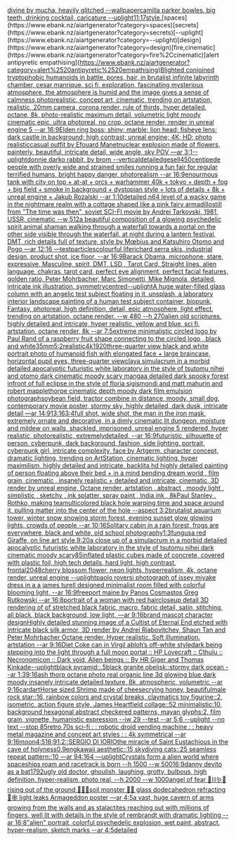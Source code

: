 [divine by mucha, heavily glitched --wallpaper](https://www.ebank.nz/aiartgenerator?category=divine%2520by%2520mucha%2C%2520heavily%2520glitched%2520--wallpaper)[camilla parker bowles, big teeth, drinking cocktail, caricature --uplight](https://www.ebank.nz/aiartgenerator?category=camilla%2520parker%2520bowles%2C%2520big%2520teeth%2C%2520drinking%2520cocktail%2C%2520caricature%2520--uplight)[11:17](https://www.ebank.nz/aiartgenerator?category=11%3A17)[style.](https://www.ebank.nz/aiartgenerator?category=style.)[spaces](https://www.ebank.nz/aiartgenerator?category=spaces)[secrets](https://www.ebank.nz/aiartgenerator?category=secrets)[--uplight](https://www.ebank.nz/aiartgenerator?category=--uplight)[design](https://www.ebank.nz/aiartgenerator?category=design)[fire,cinematic](https://www.ebank.nz/aiartgenerator?category=fire%2Ccinematic)[alert antipyretic empathising](https://www.ebank.nz/aiartgenerator?category=alert%2520antipyretic%2520empathising)[Blighted conjoined tryptophobic humanoids in battle, pores, hair, in brutalist infinite labyrinth chamber, cesar manrique, sci fi, exploration, fascinating mysterious atmosphere, the atmosphere is humid and the image gives a sense of calmness,photorealistic, concept art, cinematic, trending on artstation, realistic, 20mm camera, corona render, rule of thirds, hyper detailed, octane, 8k, photo-realistic maximum detail, volumetric light moody cinematic epic, ultra photoreal, no crop,  octane render, render in unreal engine 5 --ar 16:9](https://www.ebank.nz/aiartgenerator?category=Blighted%2520conjoined%2520tryptophobic%2520humanoids%2520in%2520battle%2C%2520pores%2C%2520hair%2C%2520in%2520brutalist%2520infinite%2520labyrinth%2520chamber%2C%2520cesar%2520manrique%2C%2520sci%2520fi%2C%2520exploration%2C%2520fascinating%2520mysterious%2520atmosphere%2C%2520the%2520atmosphere%2520is%2520humid%2520and%2520the%2520image%2520gives%2520a%2520sense%2520of%2520calmness%2Cphotorealistic%2C%2520concept%2520art%2C%2520cinematic%2C%2520trending%2520on%2520artstation%2C%2520realistic%2C%252020mm%2520camera%2C%2520corona%2520render%2C%2520rule%2520of%2520thirds%2C%2520hyper%2520detailed%2C%2520octane%2C%25208k%2C%2520photo-realistic%2520maximum%2520detail%2C%2520volumetric%2520light%2520moody%2520cinematic%2520epic%2C%2520ultra%2520photoreal%2C%2520no%2520crop%2C%2520%2520octane%2520render%2C%2520render%2520in%2520unreal%2520engine%25205%2520--ar%252016%3A9)[Elden ring boss; shiny; marble; lion head; fisheye lens; dark castle in background; high contrast; unreal engine; 4K; HD; photo realistic](https://www.ebank.nz/aiartgenerator?category=Elden%2520ring%2520boss%3B%2520shiny%3B%2520marble%3B%2520lion%2520head%3B%2520fisheye%2520lens%3B%2520dark%2520castle%2520in%2520background%3B%2520high%2520contrast%3B%2520unreal%2520engine%3B%25204K%3B%2520HD%3B%2520photo%2520realistic)[casual outfit by Efouard Manet](https://www.ebank.nz/aiartgenerator?category=casual%2520outfit%2520by%2520Efouard%2520Manet)[nuclear explosion made of flowers, painterly, beautiful, intricate detail, wide angle, sky POV —ar 3:1](https://www.ebank.nz/aiartgenerator?category=nuclear%2520explosion%2520made%2520of%2520flowers%2C%2520painterly%2C%2520beautiful%2C%2520intricate%2520detail%2C%2520wide%2520angle%2C%2520sky%2520POV%2520%E2%80%94ar%25203%3A1)[--uplight](https://www.ebank.nz/aiartgenerator?category=--uplight)[donnie darko rabbit, by brom --vertical](https://www.ebank.nz/aiartgenerator?category=donnie%2520darko%2520rabbit%2C%2520by%2520brom%2520--vertical)[detailed](https://www.ebank.nz/aiartgenerator?category=detailed)[gesell](https://www.ebank.nz/aiartgenerator?category=gesell)[450](https://www.ebank.nz/aiartgenerator?category=450)[centipede people with overly wide and strained smiles running a fun fair for regular terrified humans, bright happy danger, photorealism --ar 16:9](https://www.ebank.nz/aiartgenerator?category=centipede%2520people%2520with%2520overly%2520wide%2520and%2520strained%2520smiles%2520running%2520a%2520fun%2520fair%2520for%2520regular%2520terrified%2520humans%2C%2520bright%2520happy%2520danger%2C%2520photorealism%2520--ar%252016%3A9)[enourmous tank with city on top + at-at + orcs + warhammer 40k + tokyo + depth + fog + big field + smoke in background + dystopian style + lots of details + 8k + unreal engine + Jakub Rozalski --ar 1:10](https://www.ebank.nz/aiartgenerator?category=enourmous%2520tank%2520with%2520city%2520on%2520top%2520%2B%2520at-at%2520%2B%2520orcs%2520%2B%2520warhammer%252040k%2520%2B%2520tokyo%2520%2B%2520depth%2520%2B%2520fog%2520%2B%2520big%2520field%2520%2B%2520smoke%2520in%2520background%2520%2B%2520dystopian%2520style%2520%2B%2520lots%2520of%2520details%2520%2B%25208k%2520%2B%2520unreal%2520engine%2520%2B%2520Jakub%2520Rozalski%2520--ar%25201%3A10)[detailed,](https://www.ebank.nz/aiartgenerator?category=detailed%2C)[n64 level of a wacky game in the nightmare realm with a cottage shaped like a pink fairy armadillo](https://www.ebank.nz/aiartgenerator?category=n64%2520level%2520of%2520a%2520wacky%2520game%2520in%2520the%2520nightmare%2520realm%2520with%2520a%2520cottage%2520shaped%2520like%2520a%2520pink%2520fairy%2520armadillo)[still from "The time was then", soviet SCI-FI movie by Andrei Tarkovski, 1981, USSR, cinematic --w 512](https://www.ebank.nz/aiartgenerator?category=still%2520from%2520%22The%2520time%2520was%2520then%22%2C%2520soviet%2520SCI-FI%2520movie%2520by%2520Andrei%2520Tarkovski%2C%25201981%2C%2520USSR%2C%2520cinematic%2520--w%2520512)[a beautiful composition of a glowing psychedelic spirit animal shaman walking through a waterfall towards a portal on the other side visible through the waterfall, at night during a lantern festival, DMT,  rich details full of texture, style by Mœbius and Katsuhiro Otomo and Pogo —ar 12:16 —test](https://www.ebank.nz/aiartgenerator?category=a%2520beautiful%2520composition%2520of%2520a%2520glowing%2520psychedelic%2520spirit%2520animal%2520shaman%2520walking%2520through%2520a%2520waterfall%2520towards%2520a%2520portal%2520on%2520the%2520other%2520side%2520visible%2520through%2520the%2520waterfall%2C%2520at%2520night%2520during%2520a%2520lantern%2520festival%2C%2520DMT%2C%2520%2520rich%2520details%2520full%2520of%2520texture%2C%2520style%2520by%2520M%C5%93bius%2520and%2520Katsuhiro%2520Otomo%2520and%2520Pogo%2520%E2%80%94ar%252012%3A16%2520%E2%80%94test)[particles](https://www.ebank.nz/aiartgenerator?category=particles)[colourful,](https://www.ebank.nz/aiartgenerator?category=colourful%2C)[life](https://www.ebank.nz/aiartgenerator?category=life)[richard serra skis, industrial design, product shot, ice floor, --ar 16:9](https://www.ebank.nz/aiartgenerator?category=richard%2520serra%2520skis%2C%2520industrial%2520design%2C%2520product%2520shot%2C%2520ice%2520floor%2C%2520--ar%252016%3A9)[Barack Obama, microphone, stare, expressive, Masculine, spirit, DMT, LSD , Tarot Card, Straight lines, alien language, chakras, tarot card, perfect eye alignment, perfect facial features, golden ratio, Peter Mohrbacher, Marc Simonetti, Mike Mignola, detailed, intricate ink illustration, symmetry](https://www.ebank.nz/aiartgenerator?category=Barack%2520Obama%2C%2520microphone%2C%2520stare%2C%2520expressive%2C%2520Masculine%2C%2520spirit%2C%2520DMT%2C%2520LSD%2520%2C%2520Tarot%2520Card%2C%2520Straight%2520lines%2C%2520alien%2520language%2C%2520chakras%2C%2520tarot%2520card%2C%2520perfect%2520eye%2520alignment%2C%2520perfect%2520facial%2520features%2C%2520golden%2520ratio%2C%2520Peter%2520Mohrbacher%2C%2520Marc%2520Simonetti%2C%2520Mike%2520Mignola%2C%2520detailed%2C%2520intricate%2520ink%2520illustration%2C%2520symmetry)[centred](https://www.ebank.nz/aiartgenerator?category=centred)[--uplight](https://www.ebank.nz/aiartgenerator?category=--uplight)[A huge water-filled glass column with an angelic test subject floating in it, unsplash, a laboratory interior landscape painting of a human test subject container, biopunk, Fantasy,  photoreal,  high definition, detail, epic atmosphere, light effect,  trending on artstation, octane render. --w 480 --h 270](https://www.ebank.nz/aiartgenerator?category=A%2520huge%2520water-filled%2520glass%2520column%2520with%2520an%2520angelic%2520test%2520subject%2520floating%2520in%2520it%2C%2520unsplash%2C%2520a%2520laboratory%2520interior%2520landscape%2520painting%2520of%2520a%2520human%2520test%2520subject%2520container%2C%2520biopunk%2C%2520Fantasy%2C%2520%2520photoreal%2C%2520%2520high%2520definition%2C%2520detail%2C%2520epic%2520atmosphere%2C%2520light%2520effect%2C%2520%2520trending%2520on%2520artstation%2C%2520octane%2520render.%2520--w%2520480%2520--h%2520270)[alien old scriptures, highly detailed and intricate, hyper realistic, yellow and blue, sci fi, artstation, octane render, 8k --ar 7:5](https://www.ebank.nz/aiartgenerator?category=alien%2520old%2520scriptures%2C%2520highly%2520detailed%2520and%2520intricate%2C%2520hyper%2520realistic%2C%2520yellow%2520and%2520blue%2C%2520sci%2520fi%2C%2520artstation%2C%2520octane%2520render%2C%25208k%2520--ar%25207%3A5)[extreme minimalistic circled logo by Paul Rand of a raspberry fruit shape connecting to the circled logo , black and white](https://www.ebank.nz/aiartgenerator?category=extreme%2520minimalistic%2520circled%2520logo%2520by%2520Paul%2520Rand%2520of%2520a%2520raspberry%2520fruit%2520shape%2520connecting%2520to%2520the%2520circled%2520logo%2520%2C%2520black%2520and%2520white)[35mm](https://www.ebank.nz/aiartgenerator?category=35mm)[5:2](https://www.ebank.nz/aiartgenerator?category=5%3A2)[realistic](https://www.ebank.nz/aiartgenerator?category=realistic)[4k](https://www.ebank.nz/aiartgenerator?category=4k)[1920](https://www.ebank.nz/aiartgenerator?category=1920)[three-quarter view black and white portrait photo of humanoid fish with elongated face + large braincase, horizontal pupil eyes, three-quarter view](https://www.ebank.nz/aiartgenerator?category=three-quarter%2520view%2520black%2520and%2520white%2520portrait%2520photo%2520of%2520humanoid%2520fish%2520with%2520elongated%2520face%2520%2B%2520large%2520braincase%2C%2520horizontal%2520pupil%2520eyes%2C%2520three-quarter%2520view)[clay](https://www.ebank.nz/aiartgenerator?category=clay)[a simulacrum in a morbid detailed apocalyptic futuristic white laboratory in the style of tsutomu nihei and otomo dark cinematic moody scary manga](https://www.ebank.nz/aiartgenerator?category=a%2520simulacrum%2520in%2520a%2520morbid%2520detailed%2520apocalyptic%2520futuristic%2520white%2520laboratory%2520in%2520the%2520style%2520of%2520tsutomu%2520nihei%2520and%2520otomo%2520dark%2520cinematic%2520moody%2520scary%2520manga)[a detailed dark spooky forest infront of full eclipse in the style of floria sigismondi and matt mahurin and robert mapplethorpe cinematic depth moody dark film emulsion photograph](https://www.ebank.nz/aiartgenerator?category=a%2520detailed%2520dark%2520spooky%2520forest%2520infront%2520of%2520full%2520eclipse%2520in%2520the%2520style%2520of%2520floria%2520sigismondi%2520and%2520matt%2520mahurin%2520and%2520robert%2520mapplethorpe%2520cinematic%2520depth%2520moody%2520dark%2520film%2520emulsion%2520photograph)[soybean field, tractor combine in distance, moody, small dog, contemporary movie poster, stormy sky, highly detailed, dark dusk, intricate detail —ar 14:9](https://www.ebank.nz/aiartgenerator?category=soybean%2520field%2C%2520tractor%2520combine%2520in%2520distance%2C%2520moody%2C%2520small%2520dog%2C%2520contemporary%2520movie%2520poster%2C%2520stormy%2520sky%2C%2520highly%2520detailed%2C%2520dark%2520dusk%2C%2520intricate%2520detail%2520%E2%80%94ar%252014%3A9)[13:16](https://www.ebank.nz/aiartgenerator?category=13%3A16)[3:4](https://www.ebank.nz/aiartgenerator?category=3%3A4)[full shot, wide shot, the man in the iron mask, extremely ornate and decorative, in a dimly cinematic lit dungeon,  moisture and mildew on walls, shackled, imprisoned, unreal engine 5 rendered, hyper realistic, photorealistic,  extremelydetailed, --ar 16:9](https://www.ebank.nz/aiartgenerator?category=full%2520shot%2C%2520wide%2520shot%2C%2520the%2520man%2520in%2520the%2520iron%2520mask%2C%2520extremely%2520ornate%2520and%2520decorative%2C%2520in%2520a%2520dimly%2520cinematic%2520lit%2520dungeon%2C%2520%2520moisture%2520and%2520mildew%2520on%2520walls%2C%2520shackled%2C%2520imprisoned%2C%2520unreal%2520engine%25205%2520rendered%2C%2520hyper%2520realistic%2C%2520photorealistic%2C%2520%2520extremelydetailed%2C%2520--ar%252016%3A9)[futuristic, silhouette of person, cyberpunk, dark background, fashion, side lighting, portrait, cyberpunk girl, intricate complexity, face by Artgerm, character concept, dramatic lighting, trending on ArtStation, cinematic lighting, hyper maximilism, highly detailed and intricate, backlit](https://www.ebank.nz/aiartgenerator?category=futuristic%2C%2520silhouette%2520of%2520person%2C%2520cyberpunk%2C%2520dark%2520background%2C%2520fashion%2C%2520side%2520lighting%2C%2520portrait%2C%2520cyberpunk%2520girl%2C%2520intricate%2520complexity%2C%2520face%2520by%2520Artgerm%2C%2520character%2520concept%2C%2520dramatic%2520lighting%2C%2520trending%2520on%2520ArtStation%2C%2520cinematic%2520lighting%2C%2520hyper%2520maximilism%2C%2520highly%2520detailed%2520and%2520intricate%2C%2520backlit)[a hd highly detailed painting of person floating above their bed + in a mind bending dream world , film grain, cinematic , insanely realistic + detailed and intricate, cinematic, 3D render by unreal engine, Octane render, artstation , abstract , moody light , simplistic , sketchy , ink splatter, spray paint , India ink , 8k](https://www.ebank.nz/aiartgenerator?category=a%2520hd%2520highly%2520detailed%2520painting%2520of%2520person%2520floating%2520above%2520their%2520bed%2520%2B%2520in%2520a%2520mind%2520bending%2520dream%2520world%2520%2C%2520film%2520grain%2C%2520cinematic%2520%2C%2520insanely%2520realistic%2520%2B%2520detailed%2520and%2520intricate%2C%2520cinematic%2C%25203D%2520render%2520by%2520unreal%2520engine%2C%2520Octane%2520render%2C%2520artstation%2520%2C%2520abstract%2520%2C%2520moody%2520light%2520%2C%2520simplistic%2520%2C%2520sketchy%2520%2C%2520ink%2520splatter%2C%2520spray%2520paint%2520%2C%2520India%2520ink%2520%2C%25208k)[Paul Stanley , Rothko, making tea](https://www.ebank.nz/aiartgenerator?category=Paul%2520Stanley%2520%2C%2520Rothko%2C%2520making%2520tea)[multicolored black hole warping time and space around it, pulling matter into the center of the hole --aspect 3:2](https://www.ebank.nz/aiartgenerator?category=multicolored%2520black%2520hole%2520warping%2520time%2520and%2520space%2520around%2520it%2C%2520pulling%2520matter%2520into%2520the%2520center%2520of%2520the%2520hole%2520--aspect%25203%3A2)[brutalist aquarium tower, winter snow snowing storm forest, evening sunset glow glowing lights, crowds of people --ar 10:16](https://www.ebank.nz/aiartgenerator?category=brutalist%2520aquarium%2520tower%2C%2520winter%2520snow%2520snowing%2520storm%2520forest%2C%2520evening%2520sunset%2520glow%2520glowing%2520lights%2C%2520crowds%2520of%2520people%2520--ar%252010%3A16)[Solitary cabin in a rain forest, frogs are everywhere, black and white, old school photography](https://www.ebank.nz/aiartgenerator?category=Solitary%2520cabin%2520in%2520a%2520rain%2520forest%2C%2520frogs%2520are%2520everywhere%2C%2520black%2520and%2520white%2C%2520old%2520school%2520photography)[1:3](https://www.ebank.nz/aiartgenerator?category=1%3A3)[fungus](https://www.ebank.nz/aiartgenerator?category=fungus)[a red Giraffe, on line art style,](https://www.ebank.nz/aiartgenerator?category=a%2520red%2520Giraffe%2C%2520on%2520line%2520art%2520style%2C)[9:20](https://www.ebank.nz/aiartgenerator?category=9%3A20)[a close up of a simulacrum in a morbid detailed apocalyptic futuristic white laboratory in the style of tsutomu nihei dark cinematic moody scary](https://www.ebank.nz/aiartgenerator?category=a%2520close%2520up%2520of%2520a%2520simulacrum%2520in%2520a%2520morbid%2520detailed%2520apocalyptic%2520futuristic%2520white%2520laboratory%2520in%2520the%2520style%2520of%2520tsutomu%2520nihei%2520dark%2520cinematic%2520moody%2520scary)[85](https://www.ebank.nz/aiartgenerator?category=85)[inflated plastic cubes made of concrete, covered with plastic foil, high tech details, hard light, high contrast, frontal](https://www.ebank.nz/aiartgenerator?category=inflated%2520plastic%2520cubes%2520made%2520of%2520concrete%2C%2520covered%2520with%2520plastic%2520foil%2C%2520high%2520tech%2520details%2C%2520hard%2520light%2C%2520high%2520contrast%2C%2520frontal)[2048](https://www.ebank.nz/aiartgenerator?category=2048)[cherry blossom flower, neon lights, hyperrealism, 4k, octane render, unreal engine --uplight](https://www.ebank.nz/aiartgenerator?category=cherry%2520blossom%2520flower%2C%2520neon%2520lights%2C%2520hyperrealism%2C%25204k%2C%2520octane%2520render%2C%2520unreal%2520engine%2520--uplight)[paolo roversi photograph of issey miyake dress in a a james turell designed minimalist  room filled with colorful blooming light, --ar 16:9](https://www.ebank.nz/aiartgenerator?category=paolo%2520roversi%2520photograph%2520of%2520issey%2520miyake%2520dress%2520in%2520a%2520a%2520james%2520turell%2520designed%2520minimalist%2520%2520room%2520filled%2520with%2520colorful%2520blooming%2520light%2C%2520--ar%252016%3A9)[freeport maine by Panos Cosmastos Greg Rutkowski --ar 16:8](https://www.ebank.nz/aiartgenerator?category=freeport%2520maine%2520by%2520Panos%2520Cosmastos%2520Greg%2520Rutkowski%2520--ar%252016%3A8)[portrait of a woman with red hair](https://www.ebank.nz/aiartgenerator?category=portrait%2520of%2520a%2520woman%2520with%2520red%2520hair)[closeup detail 3D rendering of of stretched black fabric, macro, fabric detail, satin, stitching, all black, black background, low light, —ar 9:16](https://www.ebank.nz/aiartgenerator?category=closeup%2520detail%25203D%2520rendering%2520of%2520of%2520stretched%2520black%2520fabric%2C%2520macro%2C%2520fabric%2520detail%2C%2520satin%2C%2520stitching%2C%2520all%2520black%2C%2520black%2520background%2C%2520low%2520light%2C%2520%E2%80%94ar%25209%3A16)[brand mascot character design](https://www.ebank.nz/aiartgenerator?category=brand%2520mascot%2520character%2520design)[Highly detailed stunning image of a Cultist of Eternal End etched with  intricate black silk armor, 3D render by Andrei Riabovitchev, Shaun Tan and Peter Mohrbacher Octane render. Hyper realistic. Soft illumination.  artstation --ar 9:16](https://www.ebank.nz/aiartgenerator?category=Highly%2520detailed%2520stunning%2520image%2520of%2520a%2520Cultist%2520of%2520Eternal%2520End%2520etched%2520with%2520%2520intricate%2520black%2520silk%2520armor%2C%25203D%2520render%2520by%2520Andrei%2520Riabovitchev%2C%2520Shaun%2520Tan%2520and%2520Peter%2520Mohrbacher%2520Octane%2520render.%2520Hyper%2520realistic.%2520Soft%2520illumination.%2520%2520artstation%2520--ar%25209%3A16)[Diet Coke can in Virgil abloh’s off-white style](https://www.ebank.nz/aiartgenerator?category=Diet%2520Coke%2520can%2520in%2520Virgil%2520abloh%E2%80%99s%2520off-white%2520style)[dark being stepping into the light through a full moon portal :: HP Lovecraft :: Cthulu :: Necronomicon :: Dark void, Alien beings :: By HR Giger and Thomas Kinkade](https://www.ebank.nz/aiartgenerator?category=dark%2520being%2520stepping%2520into%2520the%2520light%2520through%2520a%2520full%2520moon%2520portal%2520%3A%3A%2520HP%2520Lovecraft%2520%3A%3A%2520Cthulu%2520%3A%3A%2520Necronomicon%2520%3A%3A%2520Dark%2520void%2C%2520Alien%2520beings%2520%3A%3A%2520By%2520HR%2520Giger%2520and%2520Thomas%2520Kinkade)[--uplight](https://www.ebank.nz/aiartgenerator?category=--uplight)[black pyramid::.5black granite obelisk::stormy dark ocean --ar 1:3](https://www.ebank.nz/aiartgenerator?category=black%2520pyramid%3A%3A.5black%2520granite%2520obelisk%3A%3Astormy%2520dark%2520ocean%2520--ar%25201%3A3)[9:16](https://www.ebank.nz/aiartgenerator?category=9%3A16)[ash thorp octane photo real organic line 3d glowing blue dark moody insanely intricate detailed texture, 8k, atmospheric, volumetric --ar 9:16](https://www.ebank.nz/aiartgenerator?category=ash%2520thorp%2520octane%2520photo%2520real%2520organic%2520line%25203d%2520glowing%2520blue%2520dark%2520moody%2520insanely%2520intricate%2520detailed%2520texture%2C%25208k%2C%2520atmospheric%2C%2520volumetric%2520--ar%25209%3A16)[card](https://www.ebank.nz/aiartgenerator?category=card)[art](https://www.ebank.nz/aiartgenerator?category=art)[Horse sized Shrimp made of cheese](https://www.ebank.nz/aiartgenerator?category=Horse%2520sized%2520Shrimp%2520made%2520of%2520cheese)[crying honey, beautiful](https://www.ebank.nz/aiartgenerator?category=crying%2520honey%2C%2520beautiful)[male rock star::16, rainbow colors and crystal breaks, claymatics toy figurine::2, isometric, action figure style, James Heartfield collage::52 minimalistic:10, background hexagonal abstract checkered patterns, mayan glyphs:2, film grain, vignette, humanistic expression --iw 29 --test --ar 5:6 --uplight --no text --stop 85](https://www.ebank.nz/aiartgenerator?category=male%2520rock%2520star%3A%3A16%2C%2520rainbow%2520colors%2520and%2520crystal%2520breaks%2C%2520claymatics%2520toy%2520figurine%3A%3A2%2C%2520isometric%2C%2520action%2520figure%2520style%2C%2520James%2520Heartfield%2520collage%3A%3A52%2520minimalistic%3A10%2C%2520background%2520hexagonal%2520abstract%2520checkered%2520patterns%2C%2520mayan%2520glyphs%3A2%2C%2520film%2520grain%2C%2520vignette%2C%2520humanistic%2520expression%2520--iw%252029%2520--test%2520--ar%25205%3A6%2520--uplight%2520--no%2520text%2520--stop%252085)[retro 70s sci-fi : : robotic droid vending machine : : heavy metal magazine and concept art styles : : 4k symmetrical --ar 9:16](https://www.ebank.nz/aiartgenerator?category=retro%252070s%2520sci-fi%2520%3A%2520%3A%2520robotic%2520droid%2520vending%2520machine%2520%3A%2520%3A%2520heavy%2520metal%2520magazine%2520and%2520concept%2520art%2520styles%2520%3A%2520%3A%25204k%2520symmetrical%2520--ar%25209%3A16)[moon](https://www.ebank.nz/aiartgenerator?category=moon)[4:5](https://www.ebank.nz/aiartgenerator?category=4%3A5)[16:9](https://www.ebank.nz/aiartgenerator?category=16%3A9)[1:2](https://www.ebank.nz/aiartgenerator?category=1%3A2)[::](https://www.ebank.nz/aiartgenerator?category=%3A%3A)[SERGIO DI IORIO](https://www.ebank.nz/aiartgenerator?category=SERGIO%2520DI%2520IORIO)[the miracle of Saint Eustachious  in the cave of holyness](https://www.ebank.nz/aiartgenerator?category=the%2520miracle%2520of%2520Saint%2520Eustachious%2520%2520in%2520the%2520cave%2520of%2520holyness)[0.9](https://www.ebank.nz/aiartgenerator?category=0.9)[eng](https://www.ebank.nz/aiartgenerator?category=eng)[kawaii aesthetic::15 skydiving cats::25 seamless repeat pattern::10  —ar 94:164 —uplight](https://www.ebank.nz/aiartgenerator?category=kawaii%2520aesthetic%3A%3A15%2520skydiving%2520cats%3A%3A25%2520seamless%2520repeat%2520pattern%3A%3A10%2520%2520%E2%80%94ar%252094%3A164%2520%E2%80%94uplight)[Crystals  form a alien world where spaceships roam and racetrack is born --h 1500 --w 500](https://www.ebank.nz/aiartgenerator?category=Crystals%2520%2520form%2520a%2520alien%2520world%2520where%2520spaceships%2520roam%2520and%2520racetrack%2520is%2520born%2520--h%25201500%2520--w%2520500)[16:9](https://www.ebank.nz/aiartgenerator?category=16%3A9)[danny devito as a bat](https://www.ebank.nz/aiartgenerator?category=danny%2520devito%2520as%2520a%2520bat)[1792](https://www.ebank.nz/aiartgenerator?category=1792)[ugly old doctor, ghoulish, laughing, grotty, bulbous, high definition, hyper-realism, photo real, --h 2000 --w 1000](https://www.ebank.nz/aiartgenerator?category=ugly%2520old%2520doctor%2C%2520ghoulish%2C%2520laughing%2C%2520grotty%2C%2520bulbous%2C%2520high%2520definition%2C%2520hyper-realism%2C%2520photo%2520real%2C%2520--h%25202000%2520--w%25201000)[angel of fear 💉⛓🪱🍄rising out of the ground 🧩🦚🐍soil monster 💍🥽 glass dodecahedron refracting 🦋🕸 light leaks Armageddon poster —ar 4:5](https://www.ebank.nz/aiartgenerator?category=angel%2520of%2520fear%2520%F0%9F%92%89%E2%9B%93%F0%9F%AA%B1%F0%9F%8D%84rising%2520out%2520of%2520the%2520ground%2520%F0%9F%A7%A9%F0%9F%A6%9A%F0%9F%90%8Dsoil%2520monster%2520%F0%9F%92%8D%F0%9F%A5%BD%2520glass%2520dodecahedron%2520refracting%2520%F0%9F%A6%8B%F0%9F%95%B8%2520light%2520leaks%2520Armageddon%2520poster%2520%E2%80%94ar%25204%3A5)[a vast, huge cavern of arms growing from the walls and as stalactites reaching out with millions of fingers, well lit with details in the style of rembrandt with dramatic lighting --ar 16:8](https://www.ebank.nz/aiartgenerator?category=a%2520vast%2C%2520huge%2520cavern%2520of%2520arms%2520growing%2520from%2520the%2520walls%2520and%2520as%2520stalactites%2520reaching%2520out%2520with%2520millions%2520of%2520fingers%2C%2520well%2520lit%2520with%2520details%2520in%2520the%2520style%2520of%2520rembrandt%2520with%2520dramatic%2520lighting%2520--ar%252016%3A8)["alien" portrait, colorful psychedelic explosion, wet paint, abstract, hyper-realism, sketch marks --ar 4:5](https://www.ebank.nz/aiartgenerator?category=%22alien%22%2520portrait%2C%2520colorful%2520psychedelic%2520explosion%2C%2520wet%2520paint%2C%2520abstract%2C%2520hyper-realism%2C%2520sketch%2520marks%2520--ar%25204%3A5)[detailed](https://www.ebank.nz/aiartgenerator?category=detailed)